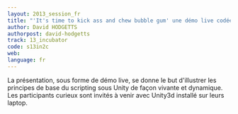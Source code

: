 ```yaml
---
layout: 2013_session_fr
title: "'It's time to kick ass and chew bubble gum' une démo live codée illustrant les principes fondateur d'Unity 3D"
author: David HODGETTS
authorpost: david-hodgetts
track: 13_incubator
code: s13in2c
web: 
language: fr
---
```


La présentation, sous forme de démo live, se donne le but d'illustrer les principes de base du scripting sous Unity de façon vivante et dynamique. Les participants curieux sont invités à venir avec Unity3d installé sur leurs laptop.